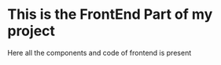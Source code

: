 # This is the FrontEnd Part of my project

Here all the components and code of frontend is present

